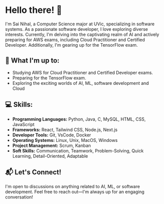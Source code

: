 # Hello there! 👋

I'm Sai Nihal, a Computer Science major at UVic, specializing in software systems. As a passionate software developer, I love exploring diverse interests. Currently, I'm delving into the captivating realm of AI and actively preparing for AWS exams, including Cloud Practitioner and Certified Developer. Additionally, I'm gearing up for the TensorFlow exam.

## 🚀 What I'm up to:
- Studying AWS for Cloud Practitioner and Certified Developer exams.
- Preparing for the TensorFlow exam.
- Exploring the exciting worlds of AI, ML, software development and Cloud

## 💻 Skills:
- **Programming Languages:** Python, Java, C, MySQL, HTML, CSS, JavaScript
- **Frameworks:** React, Tailwind CSS, Node.js, Next.js
- **Developer Tools:** Git, VsCode, Docker
- **Operating Systems:** Linux, Unix, MacOS, Windows
- **Project Management:** Scrum, Kanban
- **Soft Skills:** Communication, Teamwork, Problem-Solving, Quick Learning, Detail-Oriented, Adaptable

## 📬 Let's Connect!
I'm open to discussions on anything related to AI, ML, or software development. Feel free to reach out—I'm always up for an engaging conversation!


